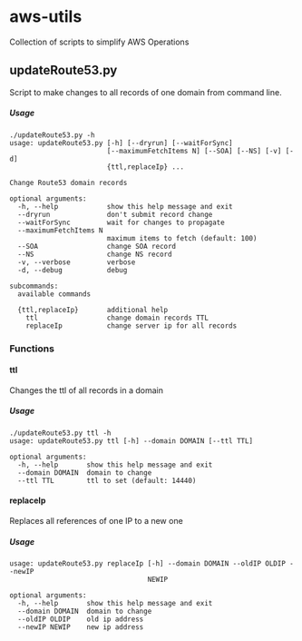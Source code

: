 # aws-utils
Collection of scripts to simplify AWS Operations

## updateRoute53.py
Script to make changes to all records of one domain from command line.
  
##### Usage
```
./updateRoute53.py -h
usage: updateRoute53.py [-h] [--dryrun] [--waitForSync]
                        [--maximumFetchItems N] [--SOA] [--NS] [-v] [-d]
                        {ttl,replaceIp} ...

Change Route53 domain records

optional arguments:
  -h, --help            show this help message and exit
  --dryrun              don't submit record change
  --waitForSync         wait for changes to propagate
  --maximumFetchItems N
                        maximum items to fetch (default: 100)
  --SOA                 change SOA record
  --NS                  change NS record
  -v, --verbose         verbose
  -d, --debug           debug

subcommands:
  available commands

  {ttl,replaceIp}       additional help
    ttl                 change domain records TTL
    replaceIp           change server ip for all records
```

### Functions
#### ttl
Changes the ttl of all records in a domain
##### Usage
```
./updateRoute53.py ttl -h
usage: updateRoute53.py ttl [-h] --domain DOMAIN [--ttl TTL]

optional arguments:
  -h, --help       show this help message and exit
  --domain DOMAIN  domain to change
  --ttl TTL        ttl to set (default: 14440)
```
#### replaceIp
Replaces all references of one IP to a new one
##### Usage
```
usage: updateRoute53.py replaceIp [-h] --domain DOMAIN --oldIP OLDIP --newIP
                                  NEWIP

optional arguments:
  -h, --help       show this help message and exit
  --domain DOMAIN  domain to change
  --oldIP OLDIP    old ip address
  --newIP NEWIP    new ip address
```
